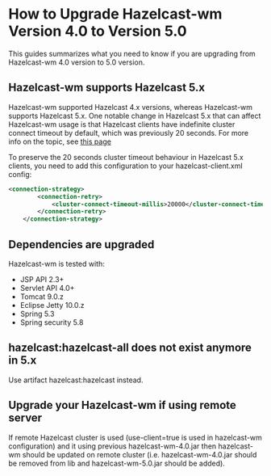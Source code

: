 # How to Upgrade Hazelcast-wm Version 4.0 to Version 5.0

This guides summarizes what you need to know if you are upgrading from Hazelcast-wm 4.0 version to 5.0 version.


## Hazelcast-wm supports Hazelcast 5.x

Hazelcast-wm supported Hazelcast 4.x versions, whereas Hazelcast-wm supports Hazelcast 5.x. One notable change in Hazelcast 5.x 
that can affect Hazelcast-wm usage is that Hazelcast clients have indefinite cluster connect timeout by default,
which was previously 20 seconds. For more info on the topic, see
[this page](https://docs.hazelcast.com/hazelcast/5.4/clients/java#configuring-client-connection-retry)

To preserve the 20 seconds cluster timeout behaviour in Hazelcast 5.x clients, you need to add this configuration to your 
hazelcast-client.xml config:

```xml
<connection-strategy>
        <connection-retry>
            <cluster-connect-timeout-millis>20000</cluster-connect-timeout-millis>
        </connection-retry>
    </connection-strategy>
```

## Dependencies are upgraded

Hazelcast-wm is tested with:

- JSP API 2.3+
- Servlet API 4.0+ 
- Tomcat 9.0.z
- Eclipse Jetty 10.0.z
- Spring 5.3
- Spring security 5.8

## hazelcast:hazelcast-all does not exist anymore in 5.x

Use artifact hazelcast:hazelcast instead. 

## Upgrade your Hazelcast-wm if using remote server

If remote Hazelcast cluster is used (use-client=true is used in hazelcast-wm configuration) and it using previous
hazelcast-wm-4.0.jar then hazelcast-wm should be updated on remote cluster (i.e. hazelcast-wm-4.0.jar should be removed from
lib and hazelcast-wm-5.0.jar should be added).
